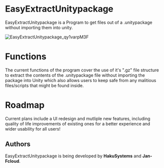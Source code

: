 # EasyExtractUnitypackage
EasyExtractUnitypackage is a Program to get files out of a .unitypackage without importing them into unity.

![EasyExtractUnitypackage_qy1varpM3F](https://user-images.githubusercontent.com/47220014/155371334-2c00a26e-d384-4934-9a4d-5a18c1b772a8.gif)

# Functions
The current functions of the program cover the use of it's ".gz" file structure to extract the contents of the .unitypackage file without importing the package into Unity which also allows users to keep safe from any malitious files/scripts that might be found inside.

# Roadmap
Current plans include a UI redesign and mutliple new features, including quality of life improvements of existing ones for a better experience and wider usability for all users!

## Authors
EasyExtractUnitypackage is being developed by **HakuSystems** and **Jan-Fcloud**.
